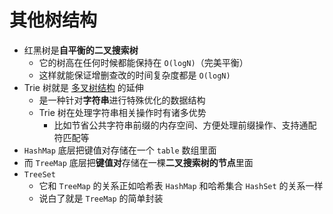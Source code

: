 
# 其他树结构


- 红黑树是**自平衡的二叉搜索树**
	- 它的树高在任何时候都能保持在 `O(log⁡N)`（完美平衡）
	- 这样就能保证增删查改的时间复杂度都是 `O(log⁡N)`
- Trie 树就是 [多叉树结构](https://labuladong.online/algo/data-structure-basic/n-ary-tree-traverse-basic/) 的延伸
	- 是一种针对**字符串**进行特殊优化的数据结构
	- Trie 树在处理字符串相关操作时有诸多优势
		- 比如节省公共字符串前缀的内存空间、方便处理前缀操作、支持通配符匹配等
- `HashMap` 底层把键值对存储在一个 `table` 数组里面
- 而 `TreeMap` 底层把**键值对**存储在一棵**二叉搜索树的节点**里面
- `TreeSet`
	- 它和 `TreeMap` 的关系正如哈希表 `HashMap` 和哈希集合 `HashSet` 的关系一样
	- 说白了就是 `TreeMap` 的简单封装
